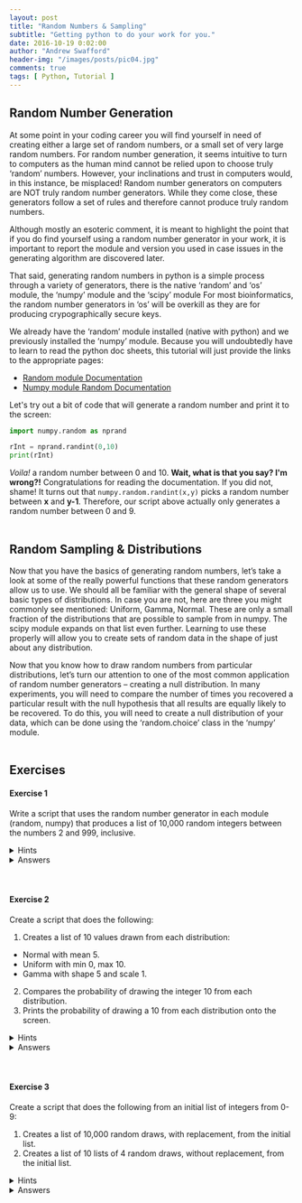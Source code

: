 ```yaml
---
layout: post
title: "Random Numbers & Sampling"
subtitle: "Getting python to do your work for you."
date: 2016-10-19 0:02:00
author: "Andrew Swafford"
header-img: "/images/posts/pic04.jpg"
comments: true
tags: [ Python, Tutorial ]
---
```


## Random Number Generation
At some point in your coding career you will find yourself in need of creating either a large set of random numbers, or a small set of very large random numbers.  For random number generation, it seems intuitive to turn to computers as the human mind cannot be relied upon to choose truly ‘random’ numbers.  However, your inclinations and trust in computers would, in this instance, be misplaced! Random number generators on computers are NOT truly random number generators.  While they come close, these generators follow a set of rules and therefore cannot produce truly random numbers.  

Although mostly an esoteric comment, it is meant to highlight the point that if you do find yourself using a random number generator in your work, it is important to report the module and version you used in case issues in the generating algorithm are discovered later.

That said, generating random numbers in python is a simple process through a variety of generators, there is the native ‘random’ and ‘os’ module, the ‘numpy’ module and the ‘scipy’ module For most bioinformatics, the random number generators in ‘os’ will be overkill as they are for producing crypographically secure keys.  

We already have the ‘random’ module installed (native with python) and we previously installed the ‘numpy’ module.  Because you will undoubtedly have to learn to read the python doc sheets, this tutorial will just provide the links to the appropriate pages:

* [Random module Documentation](https://docs.python.org/2/library/random.html)  
* [Numpy module Random Documentation](http://docs.scipy.org/doc/numpy/reference/generated/numpy.random.randint.html#numpy.random.randint)  

Let's try out a bit of code that will generate a random number and print it to the screen:  

```python
import numpy.random as nprand

rInt = nprand.randint(0,10)
print(rInt)
```  

*Voila!* a random number between 0 and 10. **Wait, what is that you say? I'm wrong?!** Congratulations for reading the documentation. If you did not, shame! It turns out that `numpy.random.randint(x,y)` picks a random number between
**x** and **y-1**.  Therefore, our script above actually only generates a random number between 0 and 9\.  
<br>  

## Random Sampling & Distributions
Now that you have the basics of generating random numbers, let’s take a look at some of the really powerful functions that these random generators allow us to use.  We should all be familiar with the general shape of several basic types of distributions.  In case you are not, here are three you might commonly see mentioned: Uniform, Gamma, Normal.  These are only a small fraction of the distributions that are possible to sample from in numpy.  The scipy module expands on that list even further.  Learning to use these properly will allow you to create sets of random data in the shape of just about any distribution.  


Now that you know how to draw random numbers from particular distributions, let’s turn our attention to one of the most common application of random number generators – creating a null distribution.  In many experiments, you will need to compare the number of times you recovered a particular result with the null hypothesis that all results are equally likely to be recovered.  To do this, you will need to create a null distribution of your data, which can be done using the ‘random.choice’ class in the ‘numpy’ module.  
<br>  

## Exercises  

#### Exercise 1  
Write a script that uses the random number generator in each module (random, numpy) that produces a list of 10,000 random integers between the numbers 2 and 999, inclusive.
<details>
<summary>Hints</summary>  
(We'll talk about the last two more in the next lesson)  
 <ul>
  <li>Remember to import the modules with ‘import random’ and ‘import numpy’.</li>  
  <li>Using ‘list.append(value)’ will put additional values into an existing list</li>  
  <li>While loops are your friends!</li>
 </ul>
</details>
<details> 
  <summary>Answers</summary>  
   {% gist A-Swafford/5aa9815ce4e2e0cdaaec4d1d74fb91eb %}
  </details>
<br/>
<br/>  

#### Exercise 2
Create a script that does the following:

1. Creates a list of 10 values drawn from each distribution:  
 * Normal with mean 5.
 * Uniform with min 0, max 10.
 * Gamma with shape 5 and scale 1.
2. Compares the probability of drawing the integer 10 from each distribution.
3. Prints the probability of drawing a 10 from each distribution onto the screen.
<details><summary>Hints</summary>  
   whoops, nothing here yet!
  </details>  
<details> 
  <summary>Answers</summary>  
  Not so fast!...actually there's just nothing here yet!
</details>
<br/>
<br/>  

#### Exercise 3  
Create a script that does the following from an initial list of integers from 0-9:
1. Creates a list of 10,000 random draws, with replacement, from the initial list.
2. Creates a list of 10 lists of 4 random draws, without replacement, from the initial list.
<details> 
  <summary >Hints</summary>  
   whoops, nothing here yet!
  </details>  
<details> 
  <summary>Answers</summary>  
  Not so fast!...actually there's just nothing here yet!  
</details>
<br/>
<br/> 